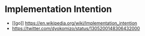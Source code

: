 # Implementation Intention

- [[go]] https://en.wikipedia.org/wiki/Implementation_intention
- https://twitter.com/dyokomizo/status/1305200148306432000


